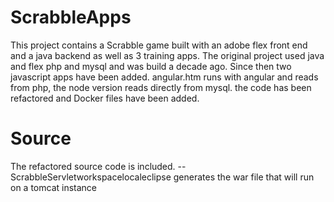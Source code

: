 # ScrabbleApps
This project contains a Scrabble game built with an adobe flex front end and a java backend as well as 3 training apps.  The original project used java and flex php and mysql and was build a decade ago. Since then two javascript apps have been added.  angular.htm runs with angular and reads from php, the node version reads directly from mysql. the code has been refactored and Docker files have been added. 

# Source
The refactored source code is included.
-- ScrabbleServletworkspacelocaleclipse  generates the war file that will run on a tomcat instance


